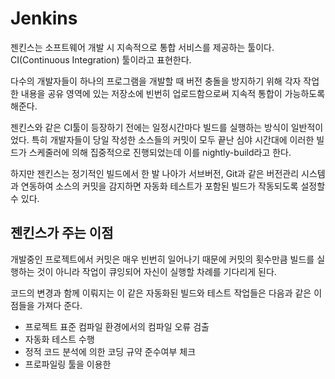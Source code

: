 # Jenkins

젠킨스는 소프트웨어 개발 시 지속적으로 통합 서비스를 제공하는 툴이다. CI(Continuous Integration) 툴이라고 표현한다.

다수의 개발자들이 하나의 프로그램을 개발할 때 버전 충돌을 방지하기 위해 각자 작업한 내용을 공유 영역에 있는 저장소에 빈번히 업로드함으로써 지속적 통합이 가능하도록 해준다.

젠킨스와 같은 CI툴이 등장하기 전에는 일정시간마다 빌드를 실행하는 방식이 일반적이었다. 특히 개발자들이 당일 작성한 소스들의 커밋이 모두 끝난 심야 시간대에 이러한 빌드가 스케줄러에 의해 집중적으로 진행되었는데 이를 nightly-build라고 한다.

하지만 젠킨스는 정기적인 빌드에서 한 발 나아가 서브버전, Git과 같은 버전관리 시스템과 연동하여 소스의 커밋을 감지하면 자동화 테스트가 포함된 빌드가 작동되도록 설정할 수 있다.



## 젠킨스가 주는 이점

개발중인 프로젝트에서 커밋은 매우 빈번히 일어나기 때문에 커밋의 횟수만큼 빌드를 실행하는 것이 아니라 작업이 큐잉되어 자신이 실행할 차례를 기다리게 된다.

코드의 변경과 함께 이뤄지는 이 같은 자동화된 빌드와 테스트 작업들은 다음과 같은 이점들을 가져다 준다.

- 프로젝트 표준 컴파일 환경에서의 컴파일 오류 검출
- 자동화 테스트 수행
- 정적 코드 분석에 의한 코딩 규약 준수여부 체크
- 프로파일링 툴을 이용한 